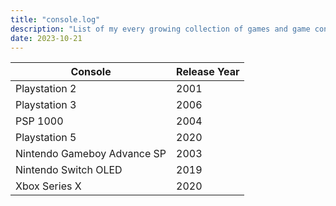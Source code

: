 ```yaml
---
title: "console.log"
description: "List of my every growing collection of games and game consoles."
date: 2023-10-21
---
```



| Console                     | Release Year |
| --------------------------- | ------------ |
| Playstation 2               | 2001         |
| Playstation 3               | 2006         |
| PSP 1000                    | 2004         |
| Playstation 5               | 2020         |
| Nintendo Gameboy Advance SP | 2003         |
| Nintendo Switch OLED        | 2019         |
| Xbox Series X               | 2020         |
